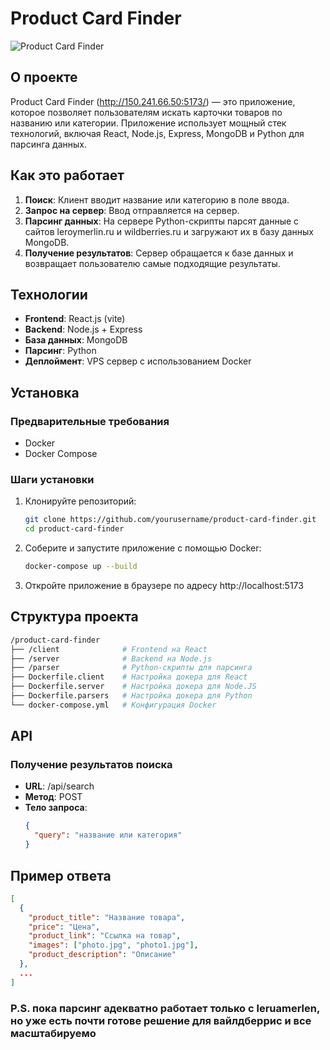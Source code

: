# Product Card Finder

![Product Card Finder](https://i.ibb.co/tDsYmS7/2024-10-27-11-34-07.png)

## О проекте

Product Card Finder (http://150.241.66.50:5173/) — это приложение, которое позволяет пользователям искать карточки товаров по названию или категории. Приложение использует мощный стек технологий, включая React, Node.js, Express, MongoDB и Python для парсинга данных.

## Как это работает

1. **Поиск**: Клиент вводит название или категорию в поле ввода.
2. **Запрос на сервер**: Ввод отправляется на сервер.
3. **Парсинг данных**: На сервере Python-скрипты парсят данные с сайтов leroymerlin.ru и wildberries.ru и загружают их в базу данных MongoDB.
4. **Получение результатов**: Сервер обращается к базе данных и возвращает пользователю самые подходящие результаты.

## Технологии

- **Frontend**: React.js (vite)
- **Backend**: Node.js + Express
- **База данных**: MongoDB
- **Парсинг**: Python
- **Деплоймент**: VPS сервер с использованием Docker

## Установка

### Предварительные требования

- Docker
- Docker Compose

### Шаги установки

1. Клонируйте репозиторий:

   ```bash
   git clone https://github.com/yourusername/product-card-finder.git
   cd product-card-finder
   ```

2. Соберите и запустите приложение с помощью Docker:

   ```bash
   docker-compose up --build
   ```

3. Откройте приложение в браузере по адресу http://localhost:5173

## Структура проекта

```bash
/product-card-finder
├── /client              # Frontend на React
├── /server              # Backend на Node.js
├── /parser              # Python-скрипты для парсинга
├── Dockerfile.client    # Настройка докера для React
├── Dockerfile.server    # Настройка докера для Node.JS
├── Dockerfile.parsers   # Настройка докера для Python
└── docker-compose.yml   # Конфигурация Docker
```

## API

### Получение результатов поиска

- **URL**: /api/search
- **Метод**: POST
- **Тело запроса**:
  ```json
  {
    "query": "название или категория"
  }
  ```

## Пример ответа

```json
[
  {
    "product_title": "Название товара",
    "price": "Цена",
    "product_link": "Ссылка на товар",
    "images": ["photo.jpg", "photo1.jpg"],
    "product_description": "Описание"
  },
  ...
]
```

### P.S. пока парсинг адекватно работает только с leruamerlen, но уже есть почти готове решение для вайлдберрис и все масштабируемо
